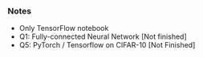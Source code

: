 ### Notes




- Only TensorFlow notebook 
- Q1: Fully-connected Neural Network [Not finished]
- Q5: PyTorch / Tensorflow on CIFAR-10 [Not Finished]


